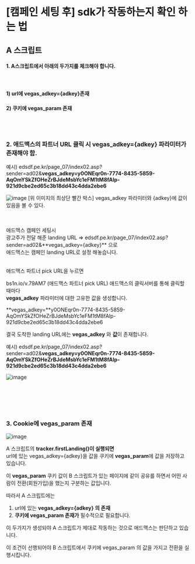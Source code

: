 # [캠페인 세팅 후] sdk가 작동하는지 확인 하는 법


## A 스크립트

#### 1. A스크립트에서 아래의 두가지를 체크해야 합니다.
<br>

#### 1) url에  vegas_adkey={adkey}존재 
#### 2) 쿠키에 vegas_param 존재 
<br><br>


### 2. 애드맥스의 파트너 URL 클릭 시 vegas_adkey={adkey} 파라미터가 존재해야 함.

예시) edsdf.pe.kr/page_07/index02.asp?sender=ad02&**vegas_adkey=y0ONEqr0n-7774-8435-5859-AqOmYSkZfOHeZrBJdeMsbYc1eFM1tM8fAlp-921d9cbe2ed65c3b18dd43c4dda2ebe6**

![image](https://user-images.githubusercontent.com/87693595/126424590-e02e7506-2d7f-4f8b-b83a-4c392490d3bd.png)
[위 이미지의 최상단 빨간 박스] vegas_adkey 파라미터와 {adkey}에 값이 있음을 볼 수 있다.
<br><br>


<br>
애드맥스 캠페인 세팅시 <br>
광고주가 전달 해준 landing URL => edsdf.pe.kr/page_07/index02.asp?sender=ad02&**vegas_adkey={adkey}** 으로 <br>
애드맥스는 캠페인   landing URL로 설정 해놓습니다.
<br><br>
 

애드맥스 파트너 pick URL을 누르면<br>

bs1n.io/v.79AM7 (애드맥스 파트너 pick URL) 애드맥스의 클릭서버를 통해 클릭할 때마다<br>
**vegas_adkey** 파라미터에 대한 고유한 값을 생성합니다.

**vegas_adkey=**y0ONEqr0n-7774-8435-5859-AqOmYSkZfOHeZrBJdeMsbYc1eFM1tM8fAlp-921d9cbe2ed65c3b18dd43c4dda2ebe6

 

결국 도착한  landing URL에는 **vegas_adkey** 와 **값**이 존재합니다.

예시) edsdf.pe.kr/page_07/index02.asp?sender=ad02&**vegas_adkey=y0ONEqr0n-7774-8435-5859-AqOmYSkZfOHeZrBJdeMsbYc1eFM1tM8fAlp-921d9cbe2ed65c3b18dd43c4dda2ebe6**

![image](https://user-images.githubusercontent.com/87693595/126424590-e02e7506-2d7f-4f8b-b83a-4c392490d3bd.png)


 




<br><br><br><br>
 
 
 
 
 
### 3. Cookie에 vegas_param 존재
![image](https://user-images.githubusercontent.com/87693595/126424676-27ca0af0-f54f-41ac-9d72-5b2893754d91.png)

A 스크립트의 **tracker.firstLanding()이 실행되면** <br>
url에 있는 vegas_adkey={adkey}을 값을 쿠키에 **vegas_param**에 값을 저장하고 있습니다.

이 **vegas_param** 쿠키 값이 B 스크립트가 있는 페이지에 같이 공유를 하면서 어떤 사람이 전환(회원가입)을 했는지 구분하는 값입니다. 

따라서 A 스크립트에는 <br>
1) url에 있는 **vegas_adkey={adkey} 의 존재** <br>
2) **쿠키에 vegas_param 존재가** 필수적으로 필요합니다.

 

이 두가지가 생성되야 A 스크립트가 제대로 작동하는 것으로 애드맥스는 판단하고 있습니다.

이 조건이 선행되어야 B 스크립트에서 쿠키에 vegas_param 의 값을 가지고 전환을 실행시킵니다.
<br><br><br><br>
